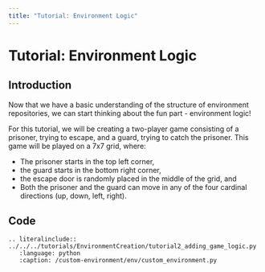 ```yaml
---
title: "Tutorial: Environment Logic"
---
```


# Tutorial: Environment Logic

## Introduction

Now that we have a basic understanding of the structure of environment repositories, we can start thinking about the fun part - environment logic!

For this tutorial, we will be creating a two-player game consisting of a prisoner, trying to escape, and a guard, trying to catch the prisoner. This game will be played on a 7x7 grid, where:
- The prisoner starts in the top left corner,
- the guard starts in the bottom right corner,
- the escape door is randomly placed in the middle of the grid, and
- Both the prisoner and the guard can move in any of the four cardinal directions (up, down, left, right).

## Code

```{eval-rst}
.. literalinclude:: ../../../tutorials/EnvironmentCreation/tutorial2_adding_game_logic.py
   :language: python
   :caption: /custom-environment/env/custom_environment.py
```
